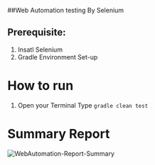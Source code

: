 ##Web Automation testing By Selenium

## Prerequisite:
1. Insatl Selenium
2. Gradle Environment Set-up

# How to run
1. Open your Terminal Type ```gradle clean test```

# Summary Report

![WebAutomation-Report-Summary](https://github.com/rezaul525/Basic-Automated-Testing-using-Selenium/assets/59533863/41f8e590-b078-4044-b678-fa7e3f12fa2d)
